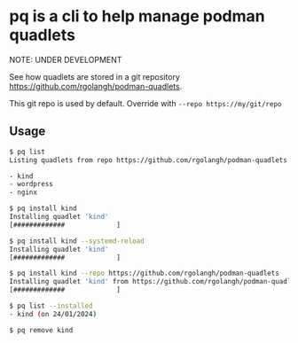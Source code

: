 # pq is a cli to help manage podman quadlets

NOTE: UNDER DEVELOPMENT

See how quadlets are stored in a git repository https://github.com/rgolangh/podman-quadlets.

This git repo is used by default. Override with `--repo https://my/git/repo`

## Usage

```bash
$ pq list
Listing quadlets from repo https://github.com/rgolangh/podman-quadlets (default in ~/.config/pq/pq.yaml)

- kind
- wordpress
- nginx

$ pq install kind
Installing quadlet 'kind'
[#############             ]

$ pq install kind --systemd-reload
Installing quadlet 'kind'
[#############             ]

$ pq install kind --repo https://github.com/rgolangh/podman-quadlets
Installing quadlet 'kind' from https://github.com/rgolangh/podman-quadlets
[#############             ]

$ pq list --installed
- kind (on 24/01/2024)

$ pq remove kind
```

